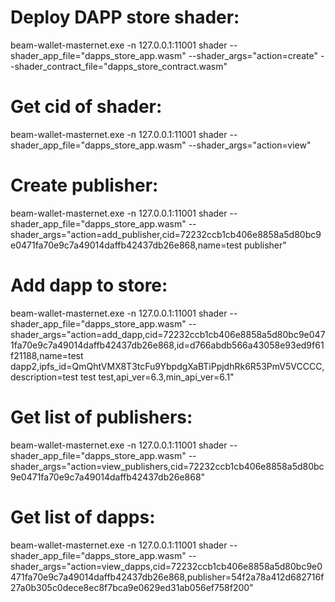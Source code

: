 

# Deploy DAPP store shader:

beam-wallet-masternet.exe -n 127.0.0.1:11001 shader --shader_app_file="dapps_store_app.wasm" --shader_args="action=create" --shader_contract_file="dapps_store_contract.wasm"

# Get cid of shader:

beam-wallet-masternet.exe -n 127.0.0.1:11001 shader --shader_app_file="dapps_store_app.wasm" --shader_args="action=view"

# Create publisher:

beam-wallet-masternet.exe -n 127.0.0.1:11001 shader --shader_app_file="dapps_store_app.wasm" --shader_args="action=add_publisher,cid=72232ccb1cb406e8858a5d80bc9e0471fa70e9c7a49014daffb42437db26e868,name=test publisher"

# Add dapp to store:

beam-wallet-masternet.exe -n 127.0.0.1:11001 shader --shader_app_file="dapps_store_app.wasm" --shader_args="action=add_dapp,cid=72232ccb1cb406e8858a5d80bc9e0471fa70e9c7a49014daffb42437db26e868,id=d766abdb566a43058e93ed9f61f21188,name=test dapp2,ipfs_id=QmQhtVMX8T3tcFu9YbpdgXaBTiPpjdhRk6R53PmV5VCCCC,description=test test test,api_ver=6.3,min_api_ver=6.1"

# Get list of publishers:

beam-wallet-masternet.exe -n 127.0.0.1:11001 shader --shader_app_file="dapps_store_app.wasm" --shader_args="action=view_publishers,cid=72232ccb1cb406e8858a5d80bc9e0471fa70e9c7a49014daffb42437db26e868"

# Get list of dapps:

beam-wallet-masternet.exe -n 127.0.0.1:11001 shader --shader_app_file="dapps_store_app.wasm" --shader_args="action=view_dapps,cid=72232ccb1cb406e8858a5d80bc9e0471fa70e9c7a49014daffb42437db26e868,publisher=54f2a78a412d682716f27a0b305c0dece8ec8f7bca9e0629ed31ab056ef758f200"
